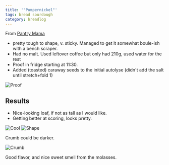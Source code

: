 ```yaml
---
title: '"Pumpernickel"'
tags: bread sourdough
category: breadlog
---
```

From [Pantry Mama](https://www.pantrymama.com/sourdough-pumpernickel-bread/)

- pretty tough to shape, v. sticky. Managed to get it somewhat boule-ish with a bench scraper.
- Had no malt. Used leftover coffee but only had 210g, used water for the rest
- Proof in fridge starting at 11:30.
- Added (toasted) caraway seeds to the initial autolyse (didn't add the salt until stretch+fold 1)

![Proof](/assets/images/2024-03-05/proof.jpg)

## Results
- Nice-looking loaf, if not as tall as I would like. 
- Getting better at scoring, looks pretty.

![Cool](/assets/images/2024-03-05/cool.jpg)
![Shape](/assets/images/2024-03-05/shape.jpg)

Crumb could be darker.

![Crumb](/assets/images/2024-03-05/crumb.jpg)

Good flavor, and nice sweet smell from the molasses.
